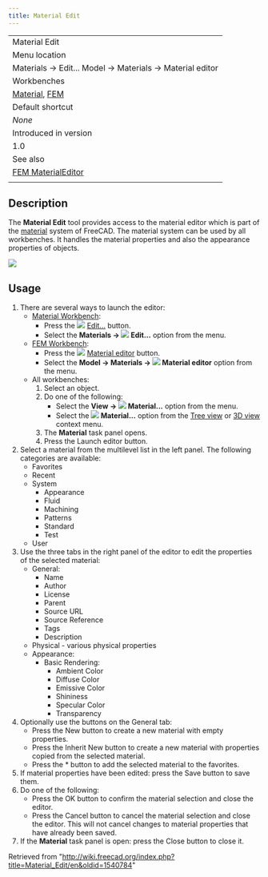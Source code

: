 ```yaml
---
title: Material Edit
---
```


|                                                                                             |
| ------------------------------------------------------------------------------------------- |
| Material Edit                                                                               |
| Menu location                                                                               |
| Materials → Edit... Model → Materials → Material editor                                     |
| Workbenches                                                                                 |
| [Material](/Material_Workbench "Material Workbench"), [FEM](/FEM_Workbench "FEM Workbench") |
| Default shortcut                                                                            |
| _None_                                                                                      |
| Introduced in version                                                                       |
| 1.0                                                                                         |
| See also                                                                                    |
| [FEM MaterialEditor](/FEM_MaterialEditor "FEM MaterialEditor")                              |
|                                                                                             |

## Description

The **Material Edit** tool provides access to the material editor which is part of the [material](/Material "Material") system of FreeCAD. The material system can be used by all workbenches. It handles the material properties and also the appearance properties of objects.

![](/images/Material_Edit_Dialog.png)

## Usage

1. There are several ways to launch the editor:
   - [Material Workbench](/Material_Workbench "Material Workbench"):
     - Press the ![](/images/Material_Edit.svg) [Edit...](/Material_Edit "Material Edit") button.
     - Select the **Materials → ![](/images/Material_Edit.svg) Edit...** option from the menu.
   - [FEM Workbench](/FEM_Workbench "FEM Workbench"):
     - Press the ![](/images/FEM_MaterialEditor.svg) [Material editor](/FEM_MaterialEditor "FEM MaterialEditor") button.
     - Select the **Model → Materials → ![](/images/FEM_MaterialEditor.svg) Material editor** option from the menu.
   - All workbenches:
     1. Select an object.
     2. Do one of the following:
        - Select the **View → ![](/images/Material_Edit.svg) Material...** option from the menu.
        - Select the **![](/images/Material_Edit.svg) Material...** option from the [Tree view](/Tree_view "Tree view") or [3D view](/3D_view "3D view") context menu.
     3. The **Material** task panel opens.
     4. Press the Launch editor button.
2. Select a material from the multilevel list in the left panel. The following categories are available:
   - Favorites
   - Recent
   - System
     - Appearance
     - Fluid
     - Machining
     - Patterns
     - Standard
     - Test
   - User
3. Use the three tabs in the right panel of the editor to edit the properties of the selected material:
   - General:
     - Name
     - Author
     - License
     - Parent
     - Source URL
     - Source Reference
     - Tags
     - Description
   - Physical - various physical properties
   - Appearance:
     - Basic Rendering:
       - Ambient Color
       - Diffuse Color
       - Emissive Color
       - Shininess
       - Specular Color
       - Transparency
4. Optionally use the buttons on the General tab:
   - Press the New button to create a new material with empty properties.
   - Press the Inherit New button to create a new material with properties copied from the selected material.
   - Press the \* button to add the selected material to the favorites.
5. If material properties have been edited: press the Save button to save them.
6. Do one of the following:
   - Press the OK button to confirm the material selection and close the editor.
   - Press the Cancel button to cancel the material selection and close the editor. This will not cancel changes to material properties that have already been saved.
7. If the **Material** task panel is open: press the Close button to close it.

Retrieved from "<http://wiki.freecad.org/index.php?title=Material_Edit/en&oldid=1540784>"
